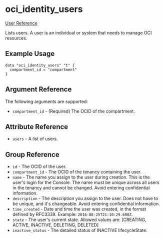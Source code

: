 # oci\_identity\_users

[User Reference][bb05d25c]

  [bb05d25c]: https://docs.us-phoenix-1.oraclecloud.com/api/#/en/identity/20160918/User/ "UserReference"

Lists users. A user is an individual or system that needs to manage OCI resources.

## Example Usage

```
data "oci_identity_users" "t" {
  compartment_id = "compartment"
}
```

## Argument Reference

The following arguments are supported:

* `compartment_id` - (Required) The OCID of the compartment.

## Attribute Reference
* `users` - A list of users.

## Group Reference
* `id` - The OCID of the user.
* `compartment_id` - The OCID of the tenancy containing the user.
* `name` - The name you assign to the user during creation. This is the user's login for the Console. The name must be unique across all users in the tenancy and cannot be changed. Avoid entering confidential information.
* `description` - The description you assign to the user. Does not have to be unique, and it's changeable. Avoid entering confidential information.
* `time_created` - Date and time the user was created, in the format defined by RFC3339. Example: `2016-08-25T21:10:29.600Z`.
* `state` - The user's current state. Allowed values are: [CREATING, ACTIVE, INACTIVE, DELETING, DELETED]
* `inactive_status` - The detailed status of INACTIVE lifecycleState.
